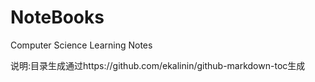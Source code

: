 # NoteBooks
 Computer Science Learning Notes 

说明:目录生成通过https://github.com/ekalinin/github-markdown-toc生成
